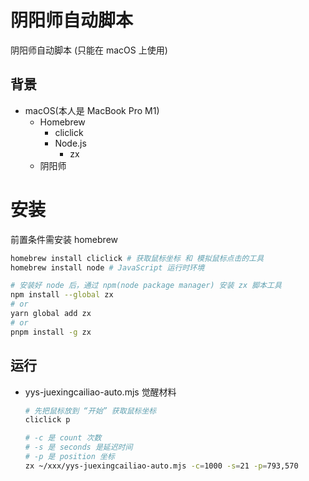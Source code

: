# 阴阳师自动脚本

阴阳师自动脚本 (只能在 macOS 上使用)

## 背景

- macOS(本人是 MacBook Pro M1)
  - Homebrew
    - cliclick
    - Node.js
      - zx
  - 阴阳师

# 安装

前置条件需安装 homebrew

```bash
homebrew install cliclick # 获取鼠标坐标 和 模拟鼠标点击的工具
homebrew install node # JavaScript 运行时环境

# 安装好 node 后，通过 npm(node package manager) 安装 zx 脚本工具
npm install --global zx
# or
yarn global add zx
# or
pnpm install -g zx
```

## 运行

- yys-juexingcailiao-auto.mjs 觉醒材料

  ```bash
  # 先把鼠标放到 “开始” 获取鼠标坐标
  cliclick p
  ```

  ```bash
  # -c 是 count 次数
  # -s 是 seconds 是延迟时间
  # -p 是 position 坐标
  zx ~/xxx/yys-juexingcailiao-auto.mjs -c=1000 -s=21 -p=793,570
  ```
